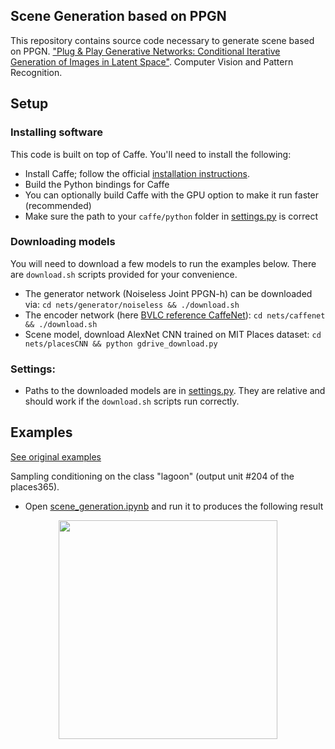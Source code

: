 ## Scene Generation based on PPGN

This repository contains source code necessary to generate scene based on PPGN.
["Plug & Play Generative Networks: Conditional Iterative Generation of Images in Latent Space"](http://arxiv.org/abs/1612.00005v1). Computer Vision and Pattern Recognition.


## Setup

### Installing software
This code is built on top of Caffe. You'll need to install the following:
* Install Caffe; follow the official [installation instructions](http://caffe.berkeleyvision.org/installation.html).
* Build the Python bindings for Caffe
* You can optionally build Caffe with the GPU option to make it run faster (recommended)
* Make sure the path to your `caffe/python` folder in [settings.py](settings.py#L2) is correct

### Downloading models
You will need to download a few models to run the examples below. There are `download.sh` scripts provided for your convenience.
* The generator network (Noiseless Joint PPGN-h) can be downloaded via: `cd nets/generator/noiseless && ./download.sh`
* The encoder network (here [BVLC reference CaffeNet](https://github.com/BVLC/caffe/tree/master/models/bvlc_reference_caffenet)): 
`cd nets/caffenet && ./download.sh`
* Scene model, download AlexNet CNN trained on MIT Places dataset: `cd nets/placesCNN && python gdrive_download.py`

### Settings:
* Paths to the downloaded models are in [settings.py](settings.py). They are relative and should work if the `download.sh` scripts run correctly.


## Examples
[See original examples](https://github.com/Evolving-AI-Lab/ppgn)

Sampling conditioning on the class "lagoon" (output unit #204 of the places365). 
* Open [scene_generation.ipynb](scene_generation.ipynb) and run it to produces
the following result

<p align="center">
    <img src="http://i.imgur.com/jVp4krY.png" width=350px>
</p>
